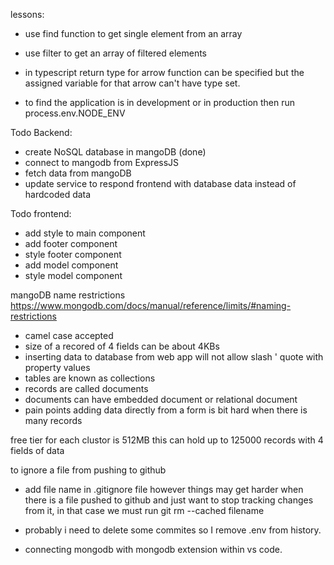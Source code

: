 lessons:
- use find function to get single element from an array
- use filter to get an array of filtered elements

- in typescript return type for arrow function can be specified but the assigned variable for that arrow can't have type set.

- to find the application is in development or in production then run process.env.NODE_ENV

Todo Backend:
- create NoSQL database in mangoDB (done)
- connect to mangodb from ExpressJS
- fetch data from mangoDB
- update service to respond frontend with database data instead of hardcoded data

Todo frontend:
- add style to main component
- add footer component
- style footer component
- add model component
- style model component



mangoDB name restrictions
https://www.mongodb.com/docs/manual/reference/limits/#naming-restrictions
- camel case accepted
- size of a recored of 4 fields can be about 4KBs
- inserting data to database from web app will not allow slash \' quote with property values
- tables are known as collections
- records are called documents
- documents can have embedded document or relational document
- pain points
  adding data directly from a form is bit hard when there is many records

free tier for each clustor is 512MB 
this can hold up to 125000 records with 4 fields of data


to ignore a file from pushing to github
- add file name in .gitignore file
however things may get harder when there is a file pushed to github 
and just want to stop tracking changes from it, in that case we must run 
git rm --cached filename

- probably i need to delete some commites so I remove .env from history.
- connecting mongodb with mongodb extension within vs code.



